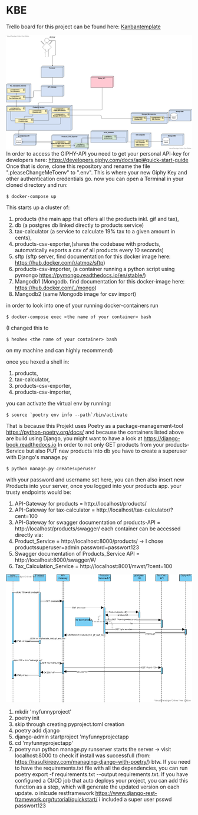 # KBE
Trello board for this project can be found here: [Kanbantemplate](https://trello.com/b/C4nsXSoo/kanban-template)

![Architekturdiagram](diagrams/LappenShop.png)
In order to access the GIPHY-API you need to get your personal API-key for developers here: https://developers.giphy.com/docs/api#quick-start-guide
Once that is done, clone this repository and rename the file ".pleaseChangeMeToenv" to ".env". This is where your new Giphy Key and other authentication credentials go.
now you can open a Terminal in your cloned directory and run:
```
$ docker-compose up
```
This starts up a cluster of:
 1. products (the main app that offers all the products inkl. gif and tax),
 2. db (a postgres db linked directly to products service)
 3. tax-calculator (a service to calculate 19% tax to a given amount in cents), 
 4. products-csv-exporter,(shares the codebase with products, automatically exports a csv of all products every 10 seconds)
 5. sftp (sftp server, find documentation for this docker image here: https://hub.docker.com/r/atmoz/sftp)
 6. products-csv-importer, (a container running a python script using pymongo https://pymongo.readthedocs.io/en/stable/)
 7. Mangodb1 (Mongodb. find documentation for this docker-image here: https://hub.docker.com/_/mongo)
 8. Mangodb2 (same Mongodb image for csv import)

in order to look into one of your running docker-containers run
```
$ docker-compose exec <the name of your container> bash
```
(I changed this to
```
$ hexhex <the name of your container> bash
```
on my machine and can highly recommend)

once you hexed a shell in: 
 1. products,
 2. tax-calculator, 
 3. products-csv-exporter,
 4. products-csv-importer, 

you can activate the virtual env by running: 
```
$ source `poetry env info --path`/bin/activate
```
That is because this Projekt uses Poetry as a package-management-tool https://python-poetry.org/docs/
and because the containers listed above are build using Django, you might want to have a look at https://django-book.readthedocs.io
In order to not only GET products from your products-Service but also PUT new products into db you have to create a superuser with Django's manage.py
```
$ python manage.py createsuperuser
```
with your password and username set here, you can then also insert new Products into your server, once you logged into your products app.
your trusty endpoints would be: 
1. API-Gateway for products = http://localhost/products/
2. API-Gateway for tax-calculator = http://localhost/tax-calculator/?cent=100
3. API-Gateway for swagger documentation of products-API = http://localhost/products/swagger/
each container can be accessed directly via:
4. Product_Service = http://localhost:8000/products/ -> I chose productssuperuser=admin password=passwort123
5. Swagger documentation of Products_Service API = http://localhost:8000/swagger/#/
6. Tax_Calculation_Service = http://localhost:8001/mwst/?cent=100

![Sequenzdiagram](diagrams/LappenSequenz.png)

1. mkdir 'myfunnyproject'
2. poetry init
3. skip through creating pyproject.toml creation
4. poetry add django
5. django-admin startproject 'myfunnyprojectapp
6. cd 'myfunnyprojectapp'
7. poetry run python manage.py runserver starts the server -> visit localhost:8000 to check if install was successfull
   (from: https://rasulkireev.com/managing-django-with-poetry/)
    btw. If you need to have the requirements.txt file with all the dependencies, 
   you can run poetry export -f requirements.txt --output requirements.txt. 
   If you have configured a CI/CD job that auto deploys your project, you can add 
   this function as a step, which will generate the updated version on each update.
o inlcude restframework https://www.django-rest-framework.org/tutorial/quickstart/ i included a super user psswd passwort123


